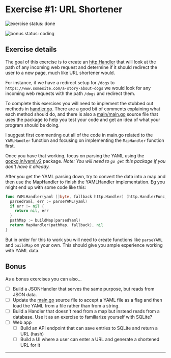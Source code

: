 # Exercise #1: URL Shortener

![exercise status: done](https://img.shields.io/badge/exercise%20status-done-palegreen.svg?style=for-the-badge)

![bonus status: coding](https://img.shields.io/badge/bonus%20status-coding-cornflowerblue.svg?style=for-the-badge)

## Exercise details

The goal of this exercise is to create an [http.Handler](https://golang.org/pkg/net/http/#Handler) that will look at the path of any incoming web request and determine if it should redirect the user to a new page, much like URL shortener would.

For instance, if we have a redirect setup for `/dogs` to `https://www.somesite.com/a-story-about-dogs` we would look for any incoming web requests with the path `/dogs` and redirect them.

To complete this exercises you will need to implement the stubbed out methods in [handler.go](https://github.com/gophercises/urlshort/blob/master/handler.go). There are a good bit of comments explaining what each method should do, and there is also a [main/main.go](https://github.com/gophercises/urlshort/blob/master/main/main.go) source file that uses the package to help you test your code and get an idea of what your program should be doing.

I suggest first commenting out all of the code in main.go related to the `YAMLHandler` function and focusing on implementing the `MapHandler` function first.

Once you have that working, focus on parsing the YAML using the [gopkg.in/yaml.v2](https://godoc.org/gopkg.in/yaml.v2) package. *Note: You will need to `go get` this package if you don't have it already.*

After you get the YAML parsing down, try to convert the data into a map and then use the MapHandler to finish the YAMLHandler implementation. Eg you might end up with some code like this:

```go
func YAMLHandler(yaml []byte, fallback http.Handler) (http.HandlerFunc, error) {
  parsedYaml, err := parseYAML(yaml)
  if err != nil {
    return nil, err
  }
  pathMap := buildMap(parsedYaml)
  return MapHandler(pathMap, fallback), nil
}
```

But in order for this to work you will need to create functions like `parseYAML` and `buildMap` on your own. This should give you ample experience working with YAML data.


## Bonus

As a bonus exercises you can also...

- [ ] Build a JSONHandler that serves the same purpose, but reads from JSON data.
- [ ] Update the [main.go](main.go) source file to accept a YAML file as a flag and then load the YAML from a file rather than from a string.
- [ ] Build a Handler that doesn't read from a map but instead reads from a database. Use it as an exercise to familiarize yourself with SQLite?
- [ ] Web app
  - [ ] Build an API endpoint that can save entries to SQLite and return a URL (hash)
  - [ ] Build a UI where a user can enter a URL and generate a shortened URL for it

****